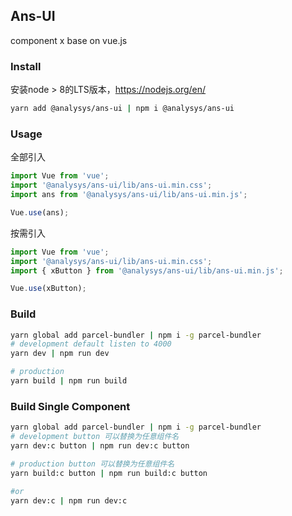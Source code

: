 ## Ans-UI

component x base on vue.js

### Install
安装node > 8的LTS版本，https://nodejs.org/en/

```sh
yarn add @analysys/ans-ui | npm i @analysys/ans-ui
```

### Usage

全部引入

```javascript
import Vue from 'vue';
import '@analysys/ans-ui/lib/ans-ui.min.css';
import ans from '@analysys/ans-ui/lib/ans-ui.min.js';

Vue.use(ans);
```

按需引入

```javascript
import Vue from 'vue';
import '@analysys/ans-ui/lib/ans-ui.min.css';
import { xButton } from '@analysys/ans-ui/lib/ans-ui.min.js';

Vue.use(xButton);
```

### Build
```sh
yarn global add parcel-bundler | npm i -g parcel-bundler
# development default listen to 4000
yarn dev | npm run dev

# production
yarn build | npm run build
```

### Build Single Component
```sh
yarn global add parcel-bundler | npm i -g parcel-bundler
# development button 可以替换为任意组件名
yarn dev:c button | npm run dev:c button

# production button 可以替换为任意组件名
yarn build:c button | npm run build:c button

#or
yarn dev:c | npm run dev:c
```
